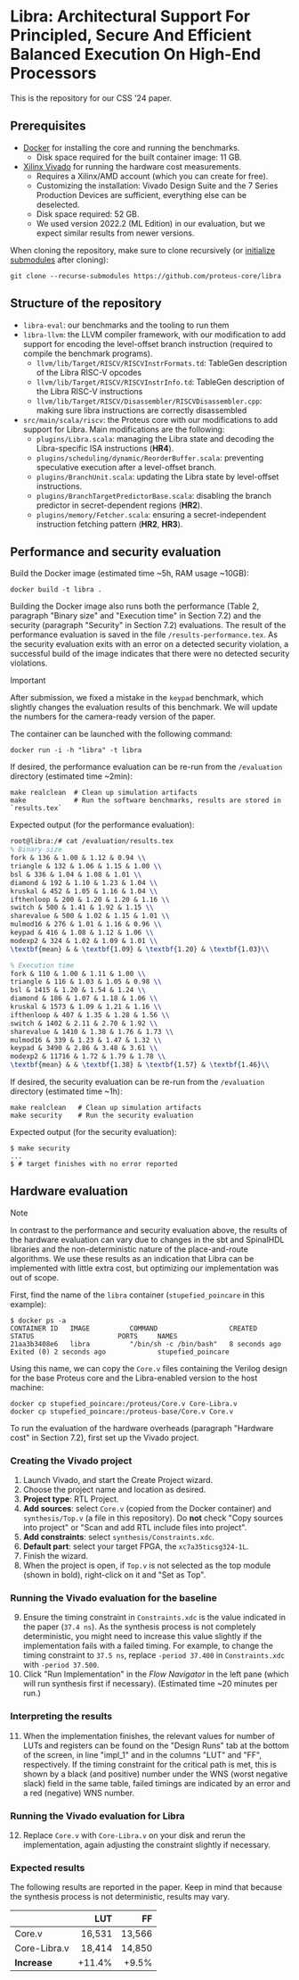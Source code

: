 # Libra: Architectural Support For Principled, Secure And Efficient Balanced Execution On High-End Processors

This is the repository for our CSS '24 paper.

## Prerequisites

- [Docker](https://docs.docker.com/engine/install/) for installing the core and running the benchmarks.
  - Disk space required for the built container image: 11 GB.
- [Xilinx Vivado](https://www.xilinx.com/products/design-tools/vivado/vivado-ml.html) for running the hardware cost measurements.
  - Requires a Xilinx/AMD account (which you can create for free).
  - Customizing the installation: Vivado Design Suite and the 7 Series Production Devices are sufficient, everything else can be deselected.
  - Disk space required: 52 GB.
  - We used version 2022.2 (ML Edition) in our evaluation, but we expect similar results from newer versions.

When cloning the repository, make sure to clone recursively (or [initialize submodules](https://git-scm.com/book/en/v2/Git-Tools-Submodules#_cloning_submodules) after cloning):

```shell
git clone --recurse-submodules https://github.com/proteus-core/libra
```

## Structure of the repository

- `libra-eval`: our benchmarks and the tooling to run them
- `libra-llvm`: the LLVM compiler framework, with our modification to add support for encoding the level-offset branch instruction (required to compile the benchmark programs).
  - `llvm/lib/Target/RISCV/RISCVInstrFormats.td`: TableGen description of the Libra RISC-V opcodes
  - `llvm/lib/Target/RISCV/RISCVInstrInfo.td`: TableGen description of the Libra RISC-V instructions
  - `llvm/lib/Target/RISCV/Disassembler/RISCVDisassembler.cpp`: making sure libra instructions are correctly disassembled
- `src/main/scala/riscv`: the Proteus core with our modifications to add support for Libra. Main modifications are the following:
  - `plugins/Libra.scala`: managing the Libra state and decoding the Libra-specific ISA instructions (**HR4**).
  - `plugins/scheduling/dynamic/ReorderBuffer.scala`: preventing speculative execution after a level-offset branch.
  - `plugins/BranchUnit.scala`: updating the Libra state by level-offset instructions.
  - `plugins/BranchTargetPredictorBase.scala`: disabling the branch predictor in secret-dependent regions (**HR2**).
  - `plugins/memory/Fetcher.scala`: ensuring a secret-independent instruction fetching pattern (**HR2**, **HR3**).

## Performance and security evaluation

Build the Docker image (estimated time ~5h, RAM usage ~10GB):

```shell
docker build -t libra .
```

Building the Docker image also runs both the performance (Table 2, paragraph "Binary size" and "Execution time" in Section 7.2) and the security (paragraph "Security" in Section 7.2) evaluations.
The result of the performance evaluation is saved in the file `/results-performance.tex`.
As the security evaluation exits with an error on a detected security violation, a successful build of the image indicates that there were no detected security violations.

> [!IMPORTANT]
> After submission, we fixed a mistake in the `keypad` benchmark, which slightly changes the evaluation results of this benchmark.
> We will update the numbers for the camera-ready version of the paper.

The container can be launched with the following command:

```shell
docker run -i -h "libra" -t libra
```

If desired, the performance evaluation can be re-run from the `/evaluation` directory (estimated time ~2min):

```shell
make realclean  # Clean up simulation artifacts
make            # Run the software benchmarks, results are stored in `results.tex`
```

Expected output (for the performance evaluation):

```tex
root@libra:/# cat /evaluation/results.tex
% Binary size
fork & 136 & 1.00 & 1.12 & 0.94 \\
triangle & 132 & 1.06 & 1.15 & 1.00 \\
bsl & 336 & 1.04 & 1.08 & 1.01 \\
diamond & 192 & 1.10 & 1.23 & 1.04 \\
kruskal & 452 & 1.05 & 1.16 & 1.04 \\
ifthenloop & 200 & 1.20 & 1.20 & 1.16 \\
switch & 500 & 1.41 & 1.92 & 1.15 \\
sharevalue & 500 & 1.02 & 1.15 & 1.01 \\
mulmod16 & 276 & 1.01 & 1.16 & 0.96 \\
keypad & 416 & 1.08 & 1.12 & 1.06 \\
modexp2 & 324 & 1.02 & 1.09 & 1.01 \\
\textbf{mean} & & \textbf{1.09} & \textbf{1.20} & \textbf{1.03}\\

% Execution time
fork & 110 & 1.00 & 1.11 & 1.00 \\
triangle & 116 & 1.03 & 1.05 & 0.98 \\
bsl & 1415 & 1.20 & 1.54 & 1.24 \\
diamond & 186 & 1.07 & 1.18 & 1.06 \\
kruskal & 1573 & 1.09 & 1.21 & 1.16 \\
ifthenloop & 407 & 1.35 & 1.28 & 1.56 \\
switch & 1402 & 2.11 & 2.70 & 1.92 \\
sharevalue & 1410 & 1.38 & 1.76 & 1.73 \\
mulmod16 & 339 & 1.23 & 1.47 & 1.32 \\
keypad & 3490 & 2.86 & 3.48 & 3.61 \\
modexp2 & 11716 & 1.72 & 1.79 & 1.78 \\
\textbf{mean} & & \textbf{1.38} & \textbf{1.57} & \textbf{1.46}\\
```

If desired, the security evaluation can be re-run from the `/evaluation` directory (estimated time ~1h):

```shell
make realclean   # Clean up simulation artifacts
make security    # Run the security evaluation
```

Expected output (for the security evaluation):

```shell
$ make security
...
$ # target finishes with no error reported
```

## Hardware evaluation

> [!NOTE]
> In contrast to the performance and security evaluation above, the results of the hardware evaluation can vary due to changes in the sbt and SpinalHDL libraries and the non-deterministic nature of the place-and-route algorithms. We use these results as an indication that Libra can be implemented with little extra cost, but optimizing our implementation was out of scope.

First, find the name of the `libra` container (`stupefied_poincare` in this example):

```shell
$ docker ps -a
CONTAINER ID   IMAGE          COMMAND                  CREATED          STATUS                     PORTS     NAMES
21aa3b3408e6   libra          "/bin/sh -c /bin/bash"   8 seconds ago    Exited (0) 2 seconds ago             stupefied_poincare
```

Using this name, we can copy the `Core.v` files containing the Verilog design for the base Proteus core and the Libra-enabled version to the host machine:

```shell
docker cp stupefied_poincare:/proteus/Core.v Core-Libra.v
docker cp stupefied_poincare:/proteus-base/Core.v Core.v
```

To run the evaluation of the hardware overheads (paragraph "Hardware cost" in Section 7.2), first set up the Vivado project.

### Creating the Vivado project

1. Launch Vivado, and start the Create Project wizard.
2. Choose the project name and location as desired.
3. **Project type**: RTL Project.
4. **Add sources**: select `Core.v` (copied from the Docker container) and `synthesis/Top.v` (a file in this repository). Do **not** check "Copy sources into project" or "Scan and add RTL include files into project".
5. **Add constraints**: select `synthesis/Constraints.xdc`.
6. **Default part**: select your target FPGA, the `xc7a35ticsg324-1L`.
7. Finish the wizard.
8. When the project is open, if `Top.v` is not selected as the top module (shown in bold), right-click on it and "Set as Top".

### Running the Vivado evaluation for the baseline

9. Ensure the timing constraint in `Constraints.xdc` is the value indicated in the paper (`37.4 ns`). As the synthesis process is not completely deterministic, you might need to increase this value slightly if the implementation fails with a failed timing. For example, to change the timing constraint to `37.5 ns`, replace `-period 37.400` in `Constraints.xdc` with `-period 37.500`.
10. Click "Run Implementation" in the *Flow Navigator* in the left pane (which will run synthesis first if necessary). (Estimated time ~20 minutes per run.)

### Interpreting the results

11. When the implementation finishes, the relevant values for number of LUTs and registers can be found on the "Design Runs" tab at the bottom of the screen, in line "impl_1" and in the columns "LUT" and "FF", respectively.
If the timing constraint for the critical path is met, this is shown by a black (and positive) number under the WNS (worst negative slack) field in the same table, failed timings are indicated by an error and a red (negative) WNS number.

### Running the Vivado evaluation for Libra

12. Replace `Core.v` with `Core-Libra.v` on your disk and rerun the implementation, again adjusting the constraint slightly if necessary.

### Expected results

The following results are reported in the paper. Keep in mind that because the synthesis process is not deterministic, results may vary.

|              |    LUT |     FF |
|--------------|-------:|-------:|
| Core.v       | 16,531 | 13,566 |
| Core-Libra.v | 18,414 | 14,850 |
| **Increase** | +11.4% |  +9.5% |
